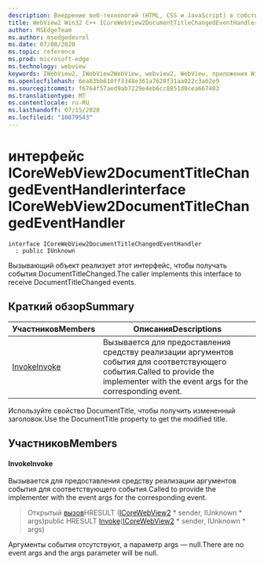```yaml
---
description: Внедрение веб-технологий (HTML, CSS и JavaScript) в собственные приложения с помощью элемента управления Microsoft Edge WebView2
title: WebView2 Win32 C++ ICoreWebView2DocumentTitleChangedEventHandler
author: MSEdgeTeam
ms.author: msedgedevrel
ms.date: 07/08/2020
ms.topic: reference
ms.prod: microsoft-edge
ms.technology: webview
keywords: IWebView2, IWebView2WebView, webview2, WebView, приложения Win32, Win32, EDGE, ICoreWebView2, ICoreWebView2Controller, управление браузером, EDGE HTML, ICoreWebView2DocumentTitleChangedEventHandler
ms.openlocfilehash: 6ea83bb610ff3348e361a7628f31aa022c3a62e9
ms.sourcegitcommit: f6764f57aed9ab7229e4eb6cc8851d0cea667403
ms.translationtype: MT
ms.contentlocale: ru-RU
ms.lasthandoff: 07/15/2020
ms.locfileid: "10879543"
---
```

# <span data-ttu-id="463bd-104">интерфейс ICoreWebView2DocumentTitleChangedEventHandler</span><span class="sxs-lookup"><span data-stu-id="463bd-104">interface ICoreWebView2DocumentTitleChangedEventHandler</span></span> 

```
interface ICoreWebView2DocumentTitleChangedEventHandler
  : public IUnknown
```

<span data-ttu-id="463bd-105">Вызывающий объект реализует этот интерфейс, чтобы получать события DocumentTitleChanged.</span><span class="sxs-lookup"><span data-stu-id="463bd-105">The caller implements this interface to receive DocumentTitleChanged events.</span></span>

## <span data-ttu-id="463bd-106">Краткий обзор</span><span class="sxs-lookup"><span data-stu-id="463bd-106">Summary</span></span>

 <span data-ttu-id="463bd-107">Участников</span><span class="sxs-lookup"><span data-stu-id="463bd-107">Members</span></span>                        | <span data-ttu-id="463bd-108">Описания</span><span class="sxs-lookup"><span data-stu-id="463bd-108">Descriptions</span></span>
--------------------------------|---------------------------------------------
[<span data-ttu-id="463bd-109">Invoke</span><span class="sxs-lookup"><span data-stu-id="463bd-109">Invoke</span></span>](#invoke) | <span data-ttu-id="463bd-110">Вызывается для предоставления средству реализации аргументов события для соответствующего события.</span><span class="sxs-lookup"><span data-stu-id="463bd-110">Called to provide the implementer with the event args for the corresponding event.</span></span>

<span data-ttu-id="463bd-111">Используйте свойство DocumentTitle, чтобы получить измененный заголовок.</span><span class="sxs-lookup"><span data-stu-id="463bd-111">Use the DocumentTitle property to get the modified title.</span></span>

## <span data-ttu-id="463bd-112">Участников</span><span class="sxs-lookup"><span data-stu-id="463bd-112">Members</span></span>

#### <span data-ttu-id="463bd-113">Invoke</span><span class="sxs-lookup"><span data-stu-id="463bd-113">Invoke</span></span> 

<span data-ttu-id="463bd-114">Вызывается для предоставления средству реализации аргументов события для соответствующего события.</span><span class="sxs-lookup"><span data-stu-id="463bd-114">Called to provide the implementer with the event args for the corresponding event.</span></span>

> <span data-ttu-id="463bd-115">Открытый [вызов](#invoke)HRESULT ([ICoreWebView2](icorewebview2.md) \* sender, IUnknown \* args)</span><span class="sxs-lookup"><span data-stu-id="463bd-115">public HRESULT [Invoke](#invoke)([ICoreWebView2](icorewebview2.md) \* sender, IUnknown \* args)</span></span>

<span data-ttu-id="463bd-116">Аргументы события отсутствуют, а параметр args — null.</span><span class="sxs-lookup"><span data-stu-id="463bd-116">There are no event args and the args parameter will be null.</span></span>

